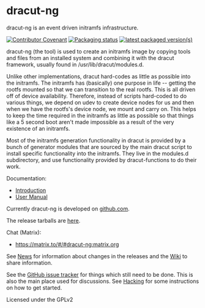 dracut-ng
=========

dracut-ng is an event driven initramfs infrastructure.

[![Contributor Covenant](https://img.shields.io/badge/Contributor%20Covenant-v2.0%20adopted-ff69b4.svg)](docs/CODE_OF_CONDUCT.md)
[![Packaging status](https://repology.org/badge/tiny-repos/dracut.svg)](https://repology.org/project/dracut/versions)
[![latest packaged version(s)](https://repology.org/badge/latest-versions/dracut.svg)](https://repology.org/project/dracut/versions)

dracut-ng (the tool) is used to create an initramfs image by copying tools
and files from an installed system and combining it with the
dracut framework, usually found in /usr/lib/dracut/modules.d.

Unlike other implementations, dracut hard-codes as little
as possible into the initramfs. The initramfs has
(basically) one purpose in life -- getting the rootfs mounted so that
we can transition to the real rootfs.  This is all driven off of
device availability.  Therefore, instead of scripts hard-coded to do
various things, we depend on udev to create device nodes for us and
then when we have the rootfs's device node, we mount and carry on.
This helps to keep the time required in the initramfs as little as
possible so that things like a 5 second boot aren't made impossible as
a result of the very existence of an initramfs.

Most of the initramfs generation functionality in dracut is provided by a bunch
of generator modules that are sourced by the main dracut script to install
specific functionality into the initramfs.  They live in the modules.d
subdirectory, and use functionality provided by dracut-functions to do their
work.

Documentation:
 - [Introduction](man/dracut.adoc)
 - [User Manual](man/dracut.usage.adoc)

Currently dracut-ng is developed on [github.com](https://github.com/dracut-ng/dracut-ng).

The release tarballs are [here](https://github.com/dracut-ng/dracut-ng/releases).

Chat (Matrix):
 - https://matrix.to/#/#dracut-ng:matrix.org

See [News](NEWS.md) for information about changes in the releases and
the [Wiki](https://github.com/dracut-ng/dracut-ng/wiki) to share information.

See the [GitHub issue tracker](https://github.com/dracut-ng/dracut-ng/issues) for
things which still need to be done. This is also the main place used for
discussions.
See [Hacking](docs/HACKING.md) for some instructions on how to get started.


Licensed under the GPLv2
